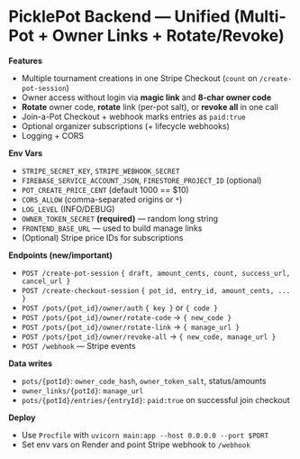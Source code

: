 # PicklePot Backend — Unified (Multi-Pot + Owner Links + Rotate/Revoke)

**Features**
- Multiple tournament creations in one Stripe Checkout (`count` on `/create-pot-session`)
- Owner access without login via **magic link** and **8-char owner code**
- **Rotate** owner code, **rotate** link (per-pot salt), or **revoke all** in one call
- Join-a-Pot Checkout + webhook marks entries as `paid:true`
- Optional organizer subscriptions (+ lifecycle webhooks)
- Logging + CORS

**Env Vars**
- `STRIPE_SECRET_KEY`, `STRIPE_WEBHOOK_SECRET`
- `FIREBASE_SERVICE_ACCOUNT_JSON`, `FIRESTORE_PROJECT_ID` (optional)
- `POT_CREATE_PRICE_CENT` (default 1000 == $10)
- `CORS_ALLOW` (comma-separated origins or `*`)
- `LOG_LEVEL` (INFO/DEBUG)
- `OWNER_TOKEN_SECRET` **(required)** — random long string
- `FRONTEND_BASE_URL` — used to build manage links
- (Optional) Stripe price IDs for subscriptions

**Endpoints (new/important)**
- `POST /create-pot-session` `{ draft, amount_cents, count, success_url, cancel_url }`
- `POST /create-checkout-session` `{ pot_id, entry_id, amount_cents, ... }`
- `POST /pots/{pot_id}/owner/auth` `{ key }` or `{ code }`
- `POST /pots/{pot_id}/owner/rotate-code` → `{ new_code }`
- `POST /pots/{pot_id}/owner/rotate-link` → `{ manage_url }`
- `POST /pots/{pot_id}/owner/revoke-all` → `{ new_code, manage_url }`
- `POST /webhook` — Stripe events

**Data writes**
- `pots/{potId}`: `owner_code_hash`, `owner_token_salt`, status/amounts
- `owner_links/{potId}`: `manage_url`
- `pots/{potId}/entries/{entryId}`: `paid:true` on successful join checkout

**Deploy**
- Use `Procfile` with `uvicorn main:app --host 0.0.0.0 --port $PORT`
- Set env vars on Render and point Stripe webhook to `/webhook`
